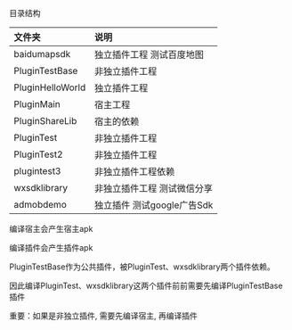
目录结构

| 文件夹        |     说明     |
| :----------- | :-----------|
| baidumapsdk | 独立插件工程 测试百度地图|
| PluginTestBase | 非独立插件工程 |
| PluginHelloWorld | 独立插件工程 |
| PluginMain | 宿主工程 |
| PluginShareLib | 宿主的依赖 |
| PluginTest | 非独立插件工程 |
| PluginTest2 | 非独立插件工程 |
| plugintest3 | 非独立插件工程依赖 |
| wxsdklibrary | 非独立插件工程 测试微信分享|
| admobdemo | 独立插件 测试google广告Sdk|     
     
编译宿主会产生宿主apk

编译插件会产生插件apk

PluginTestBase作为公共插件，被PluginTest、wxsdklibrary两个插件依赖。

因此编译PluginTest、wxsdklibrary这两个插件前前需要先编译PluginTestBase插件

重要：如果是非独立插件, 需要先编译宿主, 再编译插件
